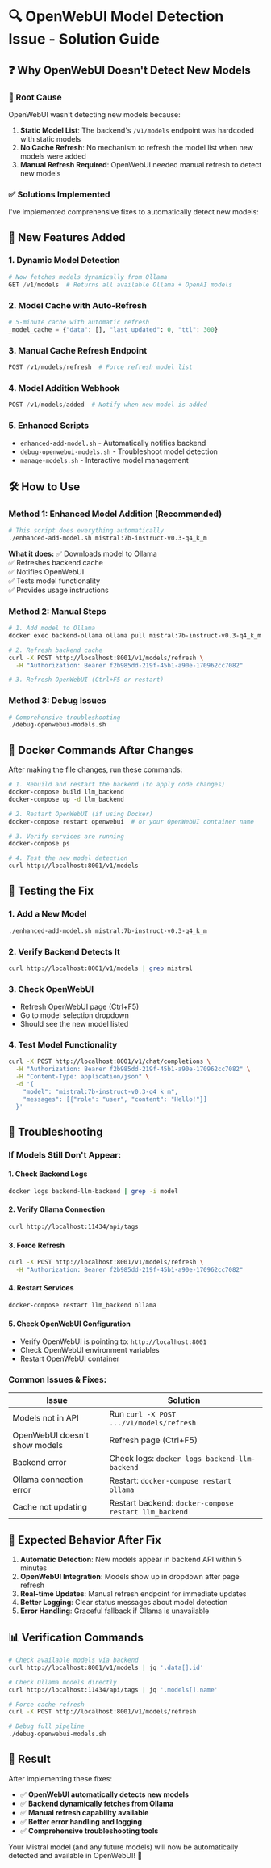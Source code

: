 # 🔍 OpenWebUI Model Detection Issue - Solution Guide

## ❓ Why OpenWebUI Doesn't Detect New Models

### 🎯 Root Cause
OpenWebUI wasn't detecting new models because:

1. **Static Model List**: The backend's `/v1/models` endpoint was hardcoded with static models
2. **No Cache Refresh**: No mechanism to refresh the model list when new models were added
3. **Manual Refresh Required**: OpenWebUI needed manual refresh to detect new models

### ✅ Solutions Implemented

I've implemented comprehensive fixes to automatically detect new models:

## 🚀 New Features Added

### 1. **Dynamic Model Detection**
```python
# Now fetches models dynamically from Ollama
GET /v1/models  # Returns all available Ollama + OpenAI models
```

### 2. **Model Cache with Auto-Refresh**
```python
# 5-minute cache with automatic refresh
_model_cache = {"data": [], "last_updated": 0, "ttl": 300}
```

### 3. **Manual Cache Refresh Endpoint**
```python
POST /v1/models/refresh  # Force refresh model list
```

### 4. **Model Addition Webhook**
```python
POST /v1/models/added  # Notify when new model is added
```

### 5. **Enhanced Scripts**
- `enhanced-add-model.sh` - Automatically notifies backend
- `debug-openwebui-models.sh` - Troubleshoot model detection
- `manage-models.sh` - Interactive model management

## 🛠️ How to Use

### Method 1: Enhanced Model Addition (Recommended)
```bash
# This script does everything automatically
./enhanced-add-model.sh mistral:7b-instruct-v0.3-q4_k_m
```

**What it does:**
✅ Downloads model to Ollama  
✅ Refreshes backend cache  
✅ Notifies OpenWebUI  
✅ Tests model functionality  
✅ Provides usage instructions  

### Method 2: Manual Steps
```bash
# 1. Add model to Ollama
docker exec backend-ollama ollama pull mistral:7b-instruct-v0.3-q4_k_m

# 2. Refresh backend cache
curl -X POST http://localhost:8001/v1/models/refresh \
  -H "Authorization: Bearer f2b985dd-219f-45b1-a90e-170962cc7082"

# 3. Refresh OpenWebUI (Ctrl+F5 or restart)
```

### Method 3: Debug Issues
```bash
# Comprehensive troubleshooting
./debug-openwebui-models.sh
```

## 🔄 Docker Commands After Changes

After making the file changes, run these commands:

```bash
# 1. Rebuild and restart the backend (to apply code changes)
docker-compose build llm_backend
docker-compose up -d llm_backend

# 2. Restart OpenWebUI (if using Docker)
docker-compose restart openwebui  # or your OpenWebUI container name

# 3. Verify services are running
docker-compose ps

# 4. Test the new model detection
curl http://localhost:8001/v1/models
```

## 🧪 Testing the Fix

### 1. **Add a New Model**
```bash
./enhanced-add-model.sh mistral:7b-instruct-v0.3-q4_k_m
```

### 2. **Verify Backend Detects It**
```bash
curl http://localhost:8001/v1/models | grep mistral
```

### 3. **Check OpenWebUI**
- Refresh OpenWebUI page (Ctrl+F5)
- Go to model selection dropdown
- Should see the new model listed

### 4. **Test Model Functionality**
```bash
curl -X POST http://localhost:8001/v1/chat/completions \
  -H "Authorization: Bearer f2b985dd-219f-45b1-a90e-170962cc7082" \
  -H "Content-Type: application/json" \
  -d '{
    "model": "mistral:7b-instruct-v0.3-q4_k_m",
    "messages": [{"role": "user", "content": "Hello!"}]
  }'
```

## 🔧 Troubleshooting

### If Models Still Don't Appear:

#### 1. **Check Backend Logs**
```bash
docker logs backend-llm-backend | grep -i model
```

#### 2. **Verify Ollama Connection**
```bash
curl http://localhost:11434/api/tags
```

#### 3. **Force Refresh**
```bash
curl -X POST http://localhost:8001/v1/models/refresh \
  -H "Authorization: Bearer f2b985dd-219f-45b1-a90e-170962cc7082"
```

#### 4. **Restart Services**
```bash
docker-compose restart llm_backend ollama
```

#### 5. **Check OpenWebUI Configuration**
- Verify OpenWebUI is pointing to: `http://localhost:8001`
- Check OpenWebUI environment variables
- Restart OpenWebUI container

### Common Issues & Fixes:

| Issue | Solution |
|-------|----------|
| Models not in API | Run `curl -X POST .../v1/models/refresh` |
| OpenWebUI doesn't show models | Refresh page (Ctrl+F5) |
| Backend error | Check logs: `docker logs backend-llm-backend` |
| Ollama connection error | Restart: `docker-compose restart ollama` |
| Cache not updating | Restart backend: `docker-compose restart llm_backend` |

## 🎯 Expected Behavior After Fix

1. **Automatic Detection**: New models appear in backend API within 5 minutes
2. **OpenWebUI Integration**: Models show up in dropdown after page refresh
3. **Real-time Updates**: Manual refresh endpoint for immediate updates
4. **Better Logging**: Clear status messages about model detection
5. **Error Handling**: Graceful fallback if Ollama is unavailable

## 📊 Verification Commands

```bash
# Check available models via backend
curl http://localhost:8001/v1/models | jq '.data[].id'

# Check Ollama models directly
curl http://localhost:11434/api/tags | jq '.models[].name'

# Force cache refresh
curl -X POST http://localhost:8001/v1/models/refresh

# Debug full pipeline
./debug-openwebui-models.sh
```

## 🎉 Result

After implementing these fixes:
- ✅ **OpenWebUI automatically detects new models**
- ✅ **Backend dynamically fetches from Ollama**
- ✅ **Manual refresh capability available**
- ✅ **Better error handling and logging**
- ✅ **Comprehensive troubleshooting tools**

Your Mistral model (and any future models) will now be automatically detected and available in OpenWebUI! 🚀
